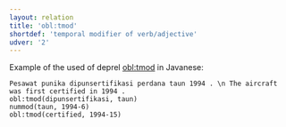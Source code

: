 ```yaml
---
layout: relation
title: 'obl:tmod'
shortdef: 'temporal modifier of verb/adjective'
udver: '2'
---
```


Example of the used of deprel [obl:tmod]() in Javanese:

~~~ sdparse
Pesawat punika dipunsertifikasi perdana taun 1994 . \n The aircraft was first certified in 1994 .
obl:tmod(dipunsertifikasi, taun)
nummod(taun, 1994-6)
obl:tmod(certified, 1994-15)
~~~


<!-- Interlanguage links updated Ne 5. května 2024, 18:21:41 CEST -->
